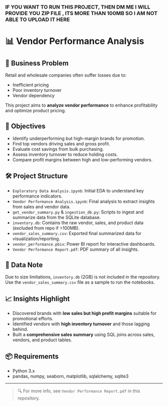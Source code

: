 ###  IF YOU WANT TO RUN THIS PROJECT, THEN DM ME I WILL PROVIDE YOU ZIP FILE , ITS MORE THAN 100MB SO I AM NOT ABLE TO UPLOAD IT HERE  ###


# 📊 Vendor Performance Analysis

## 🧩 Business Problem
Retail and wholesale companies often suffer losses due to:
- Inefficient pricing
- Poor inventory turnover
- Vendor dependency

This project aims to **analyze vendor performance** to enhance profitability and optimize product pricing.

## 🎯 Objectives
- Identify underperforming but high-margin brands for promotion.
- Find top vendors driving sales and gross profit.
- Evaluate cost savings from bulk purchasing.
- Assess inventory turnover to reduce holding costs.
- Compare profit margins between high and low-performing vendors.

## 🛠️ Project Structure
- `Exploratory Data Analysis.ipynb`: Initial EDA to understand key performance indicators.
- `Vendor Performance Analysis.ipynb`: Final analysis to extract insights from sales and vendor data.
- `get_vendor_summary.py` & `ingestion_db.py`: Scripts to ingest and summarize data from the SQLite database.
- `inventory.db`: Contains the raw vendor, sales, and product data (excluded from repo if >100MB).
- `vendor_sales_summary.csv`: Exported final summarized data for visualization/reporting.
- `vendor_performance.pbix`: Power BI report for interactive dashboards.
- `Vendor Performance Report.pdf`: PDF summary of all insights.

## 📁 Data Note
Due to size limitations, `inventory.db` (2GB) is not included in the repository. Use the `vendor_sales_summary.csv` file as a sample to run the notebooks.

## 📈 Insights Highlight
- Discovered brands with **low sales but high profit margins** suitable for promotional efforts.
- Identified vendors with **high inventory turnover** and those lagging behind.
- Built a **comprehensive sales summary** using SQL joins across sales, vendors, and product tables.

## 📦 Requirements
- Python 3.x
- pandas, numpy, seaborn, matplotlib, sqlalchemy, sqlite3

---

> 🔍 For more info, see `Vendor Performance Report.pdf` in this repository.
